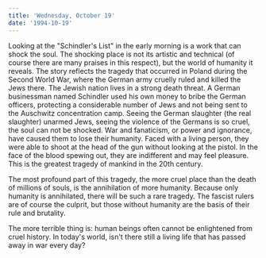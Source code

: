 ```yaml
---
title: 'Wednesday, October 19'
date: '1994-10-19'
---
```


Looking at the "Schindler's List" in the early morning is a work that can shock the soul. The shocking place is not its artistic and technical (of course there are many praises in this respect), but the world of humanity it reveals. The story reflects the tragedy that occurred in Poland during the Second World War, where the German army cruelly ruled and killed the Jews there. The Jewish nation lives in a strong death threat. A German businessman named Schindler used his own money to bribe the German officers, protecting a considerable number of Jews and not being sent to the Auschwitz concentration camp. Seeing the German slaughter (the real slaughter) unarmed Jews, seeing the violence of the Germans is so cruel, the soul can not be shocked. War and fanaticism, or power and ignorance, have caused them to lose their humanity. Faced with a living person, they were able to shoot at the head of the gun without looking at the pistol. In the face of the blood spewing out, they are indifferent and may feel pleasure. This is the greatest tragedy of mankind in the 20th century.

The most profound part of this tragedy, the more cruel place than the death of millions of souls, is the annihilation of more humanity. Because only humanity is annihilated, there will be such a rare tragedy. The fascist rulers are of course the culprit, but those without humanity are the basis of their rule and brutality.

The more terrible thing is: human beings often cannot be enlightened from cruel history. In today's world, isn't there still a living life that has passed away in war every day?

